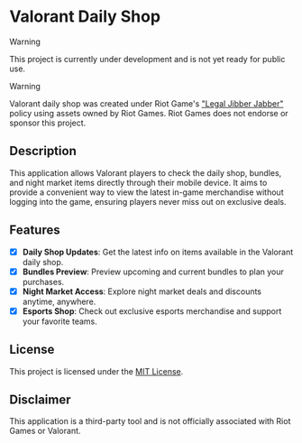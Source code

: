 # Valorant Daily Shop

> [!WARNING]
> This project is currently under development and is not yet ready for public use.

> [!WARNING]
> Valorant daily shop was created under Riot Game's ["Legal Jibber Jabber"](https://www.riotgames.com/en/legal) policy using assets owned by Riot Games. Riot
> Games does not endorse or sponsor this project.

## Description

This application allows Valorant players to check the daily shop, bundles, and night market items directly through their
mobile device. It aims to provide a convenient way to view the latest in-game merchandise without logging into the game,
ensuring players never miss out on exclusive deals.

## Features

- [x] **Daily Shop Updates**: Get the latest info on items available in the Valorant daily shop.
- [x] **Bundles Preview**: Preview upcoming and current bundles to plan your purchases.
- [x] **Night Market Access**: Explore night market deals and discounts anytime, anywhere.
- [x] **Esports Shop**: Check out exclusive esports merchandise and support your favorite teams.

## License

This project is licensed under the [MIT License](LICENSE).

## Disclaimer

This application is a third-party tool and is not officially associated with Riot Games or Valorant.

